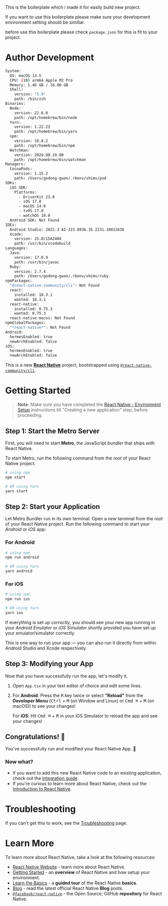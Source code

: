 This is the boilerplate which i made it for easily build new project.

If you want to use this boilerplate please make sure your development environment setting should be simillar.

before use this boilerplate please check `package.json` for this is fit to your project.

# Author Development
```bash
System:
  OS: macOS 13.5
  CPU: (10) arm64 Apple M2 Pro
  Memory: 1.40 GB / 16.00 GB
  Shell:
    version: "5.9"
    path: /bin/zsh
Binaries:
  Node:
    version: 22.6.0
    path: /opt/homebrew/bin/node
  Yarn:
    version: 1.22.22
    path: /opt/homebrew/bin/yarn
  npm:
    version: 10.8.2
    path: /opt/homebrew/bin/npm
  Watchman:
    version: 2024.08.19.00
    path: /opt/homebrew/bin/watchman
Managers:
  CocoaPods:
    version: 1.15.2
    path: /Users/godong-gwan/.rbenv/shims/pod
SDKs:
  iOS SDK:
    Platforms:
      - DriverKit 23.0
      - iOS 17.0
      - macOS 14.0
      - tvOS 17.0
      - watchOS 10.0
  Android SDK: Not Found
IDEs:
  Android Studio: 2022.3 AI-223.8836.35.2231.10811636
  Xcode:
    version: 15.0/15A240d
    path: /usr/bin/xcodebuild
Languages:
  Java:
    version: 17.0.9
    path: /usr/bin/javac
  Ruby:
    version: 2.7.4
    path: /Users/godong-gwan/.rbenv/shims/ruby
npmPackages:
  "@react-native-community/cli": Not Found
  react:
    installed: 18.3.1
    wanted: 18.3.1
  react-native:
    installed: 0.75.3
    wanted: 0.75.3
  react-native-macos: Not Found
npmGlobalPackages:
  "*react-native*": Not Found
Android:
  hermesEnabled: true
  newArchEnabled: false
iOS:
  hermesEnabled: true
  newArchEnabled: false
```

This is a new [**React Native**](https://reactnative.dev) project, bootstrapped using [`@react-native-community/cli`](https://github.com/react-native-community/cli).

# Getting Started

>**Note**: Make sure you have completed the [React Native - Environment Setup](https://reactnative.dev/docs/environment-setup) instructions till "Creating a new application" step, before proceeding.

## Step 1: Start the Metro Server

First, you will need to start **Metro**, the JavaScript _bundler_ that ships _with_ React Native.

To start Metro, run the following command from the _root_ of your React Native project:

```bash
# using npm
npm start

# OR using Yarn
yarn start
```

## Step 2: Start your Application

Let Metro Bundler run in its _own_ terminal. Open a _new_ terminal from the _root_ of your React Native project. Run the following command to start your _Android_ or _iOS_ app:

### For Android

```bash
# using npm
npm run android

# OR using Yarn
yarn android
```

### For iOS

```bash
# using npm
npm run ios

# OR using Yarn
yarn ios
```

If everything is set up _correctly_, you should see your new app running in your _Android Emulator_ or _iOS Simulator_ shortly provided you have set up your emulator/simulator correctly.

This is one way to run your app — you can also run it directly from within Android Studio and Xcode respectively.

## Step 3: Modifying your App

Now that you have successfully run the app, let's modify it.

1. Open `App.tsx` in your text editor of choice and edit some lines.
2. For **Android**: Press the <kbd>R</kbd> key twice or select **"Reload"** from the **Developer Menu** (<kbd>Ctrl</kbd> + <kbd>M</kbd> (on Window and Linux) or <kbd>Cmd ⌘</kbd> + <kbd>M</kbd> (on macOS)) to see your changes!

   For **iOS**: Hit <kbd>Cmd ⌘</kbd> + <kbd>R</kbd> in your iOS Simulator to reload the app and see your changes!

## Congratulations! :tada:

You've successfully run and modified your React Native App. :partying_face:

### Now what?

- If you want to add this new React Native code to an existing application, check out the [Integration guide](https://reactnative.dev/docs/integration-with-existing-apps).
- If you're curious to learn more about React Native, check out the [Introduction to React Native](https://reactnative.dev/docs/getting-started).

# Troubleshooting

If you can't get this to work, see the [Troubleshooting](https://reactnative.dev/docs/troubleshooting) page.

# Learn More

To learn more about React Native, take a look at the following resources:

- [React Native Website](https://reactnative.dev) - learn more about React Native.
- [Getting Started](https://reactnative.dev/docs/environment-setup) - an **overview** of React Native and how setup your environment.
- [Learn the Basics](https://reactnative.dev/docs/getting-started) - a **guided tour** of the React Native **basics**.
- [Blog](https://reactnative.dev/blog) - read the latest official React Native **Blog** posts.
- [`@facebook/react-native`](https://github.com/facebook/react-native) - the Open Source; GitHub **repository** for React Native.
